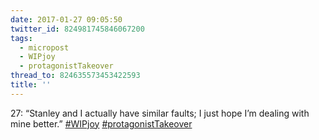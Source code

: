 ```yaml
---
date: 2017-01-27 09:05:50
twitter_id: 824981745846067200
tags:
  - micropost
  - WIPjoy
  - protagonistTakeover
thread_to: 824635573453422593
title: ''
---
```


27: “Stanley and I actually have similar faults; I just hope I’m dealing with mine better.” [#WIPjoy](https://twitter.com/hashtag/WIPjoy) [#protagonistTakeover](https://twitter.com/hashtag/protagonistTakeover)
